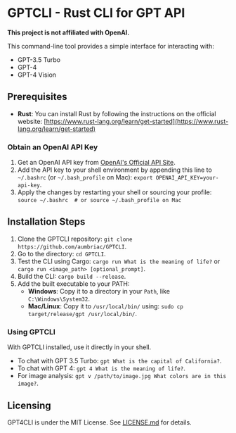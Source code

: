 # GPTCLI - Rust CLI for GPT API

**This project is not affiliated with OpenAI.**

This command-line tool provides a simple interface for interacting with:

- GPT-3.5 Turbo
- GPT-4
- GPT-4 Vision

## Prerequisites

- **Rust**: You can install Rust by following the instructions on the official website: [https://www.rust-lang.org/learn/get-started](https://www.rust-lang.org/learn/get-started)

### Obtain an OpenAI API Key

1. Get an OpenAI API key from [OpenAI's Official API Site](https://openai.com/api/).
2. Add the API key to your shell environment by appending this line to `~/.bashrc` (or `~/.bash_profile` on Mac): `export OPENAI_API_KEY=your-api-key`.
3. Apply the changes by restarting your shell or sourcing your profile: `source ~/.bashrc  # or source ~/.bash_profile on Mac`

## Installation Steps

1. Clone the GPTCLI repository: `git clone https://github.com/aumbriac/GPTCLI`.
2. Go to the directory: `cd GPTCLI`.
3. Test the CLI using Cargo: `cargo run What is the meaning of life?` or `cargo run <image_path> [optional_prompt]`.
4. Build the CLI: `cargo build --release`.
5. Add the built executable to your PATH:
   - **Windows**: Copy it to a directory in your `Path`, like `C:\Windows\System32`.
   - **Mac/Linux**: Copy it to `/usr/local/bin/` using: `sudo cp target/release/gpt /usr/local/bin/`.

### Using GPTCLI

With GPTCLI installed, use it directly in your shell.

- To chat with GPT 3.5 Turbo: `gpt What is the capital of California?`.
- To chat with GPT 4: `gpt 4 What is the meaning of life?`.
- For image analysis: `gpt v /path/to/image.jpg What colors are in this image?`.

## Licensing

GPT4CLI is under the MIT License. See [LICENSE.md](LICENSE.md) for details.
